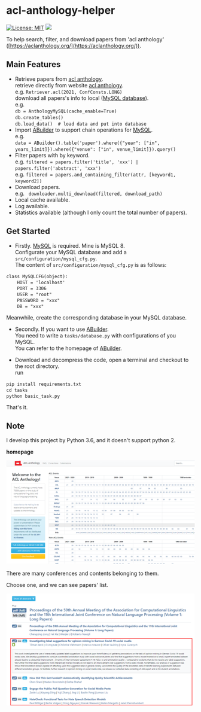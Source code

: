 # acl-anthology-helper

[![License: MIT](https://img.shields.io/badge/License-MIT-yellow.svg)](https://opensource.org/licenses/MIT)
[![](https://img.shields.io/static/v1?label=Readme&message=中文&color=red)](/README_zh.md)

To help search, filter, and download papers from 'acl anthology' ([https://aclanthology.org/](https://aclanthology.org/)).

## Main Features
- Retrieve papers from [acl anthology](https://aclanthology.org/).
<br> retrieve directly from website [acl anthology](https://aclanthology.org/).
<br> e.g. ```Retriever.acl(2021, ConfConsts.LONG)``` 
<br> download all papers's info to local ([MySQL database](https://dev.mysql.com/downloads/mysql/)).
<br> e.g. 
<br>```db = AnthologyMySQL(cache_enable=True)```
<br>```db.create_tables()```
<br>```db.load_data()  # load data and put into database``` 
- Import [ABuilder](https://github.com/lizhenggan/ABuilder) to support chain operations for [MySQL](https://dev.mysql.com/downloads/mysql/).
<br> e.g.
<br>```data = ABuilder().table('paper').where({"year": ["in", years_limit]}).where({"venue": ["in", venue_limit]}).query()```
- Filter papers with by keyword.
<br> e.g. ```filtered = papers.filter('title', 'xxx') | papers.filter('abstract', 'xxx')``` 
<br> e.g. ```filtered = papers.and_containing_filter(attr, [keyword1, keyword2])``` 
- Download papers.
<br> e.g. ``` downloader.multi_download(filtered, download_path)``` 
- Local cache available.
- Log available.
- Statistics available (although I only count the total number of papers).

## Get Started

- Firstly. [MySQL](https://dev.mysql.com/downloads/mysql/) is required. Mine is MySQL 8.
<br>Configurate your MySQL database and add a ```src/configuration/mysql_cfg.py```.
<br>The content of ```src/configuration/mysql_cfg.py``` is as follows:
```python3
class MySQLCFG(object):
    HOST = 'localhost'
    PORT = 3306
    USER = "root"
    PASSWORD = "xxx"
    DB = "xxx"
``` 
Meanwhile, create the corresponding database in your MySQL database.

- Secondly. If you want to use [ABuilder](https://github.com/lizhenggan/ABuilder).
<br>You need to write a ```tasks/database.py``` with configurations of you MySQL.
<br>You can refer to the homepage of [ABuilder](https://github.com/lizhenggan/ABuilder).

- Download and decompress the code, open a terminal and checkout to the root directory.
<br>run

```python3
pip install requirements.txt
cd tasks
python basic_task.py
``` 
That's it.

## Note

I develop this project by Python 3.6, and it doesn't support python 2.

**homepage**

![](/images/aclanthology.png)

There are many conferences and contents belonging to them. 

Choose one, and we can see papers' list.

![](/images/paper_list.png)

